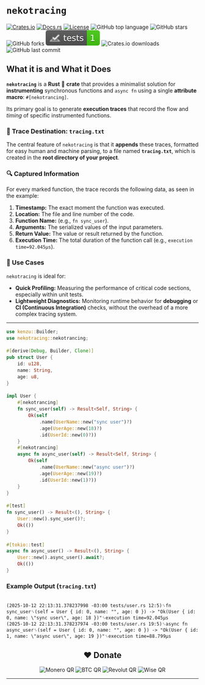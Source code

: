 # `nekotracing`

[![Crates.io](https://img.shields.io/crates/v/nekotracing.svg)](https://crates.io/crates/nekotracing)
[![Docs.rs](https://docs.rs/nekotracing/badge.svg)](https://docs.rs/nekotracing)
[![License](https://img.shields.io/crates/l/nekotracing.svg)](https://github.com/pas2rust/nekotracing/blob/main/LICENSE)
![GitHub top language](https://img.shields.io/github/languages/top/pas2rust/nekotracing?color=orange&logo=rust&style=flat&logoColor=white)
![GitHub stars](https://img.shields.io/github/stars/pas2rust/nekotracing?color=success&style=flat&logo=github)
![GitHub forks](https://img.shields.io/github/forks/pas2rust/nekotracing?color=orange&logo=Furry%20Network&style=flat&logoColor=white)
![Tests](https://raw.githubusercontent.com/pas2rust/badges/main/nekotracing-tests.svg)
![Crates.io downloads](https://img.shields.io/crates/d/nekotracing.svg)
![GitHub last commit](https://img.shields.io/github/last-commit/pas2rust/nekotracing?color=ff69b4&label=update&logo=git&style=flat&logoColor=white)

## What it is and What it Does

**`nekotracing`** is a **Rust** 🦀 **crate** that provides a minimalist solution for **instrumenting** synchronous functions and `async fn` using a single **attribute macro**: `#[nekotrancing]`.

Its primary goal is to generate **execution traces** that record the flow and *timing* of specific instrumented functions.

### 📝 Trace Destination: `tracing.txt`

The central feature of `nekotracing` is that it **appends** these traces, formatted for easy human and machine parsing, to a file named **`tracing.txt`**, which is created in the **root directory of your project**.

### 🔍 Captured Information

For every marked function, the trace records the following data, as seen in the example:

1.  **Timestamp:** The exact moment the function was executed.
2.  **Location:** The file and line number of the code.
3.  **Function Name:** (e.g., `fn sync_user`).
4.  **Arguments:** The serialized values of the input parameters.
5.  **Return Value:** The value or result returned by the function.
6.  **Execution Time:** The total duration of the function call (e.g., `execution time=92.045µs`).

### 🚀 Use Cases

`nekotracing` is ideal for:

* **Quick Profiling:** Measuring the performance of critical code sections, especially within unit tests.
* **Lightweight Diagnostics:** Monitoring runtime behavior for **debugging** or **CI (Continuous Integration)** checks, without the overhead of a more complex tracing system.

---

```rust
use kenzu::Builder;
use nekotracing::nekotrancing;

#[derive(Debug, Builder, Clone)]
pub struct User {
    id: u128,
    name: String,
    age: u8,
}

impl User {
    #[nekotrancing]
    fn sync_user(self) -> Result<Self, String> {
        Ok(self
            .name(UserName::new("sync user")?)
            .age(UserAge::new(18)?)
            .id(UserId::new(0)?))
    }
    #[nekotrancing]
    async fn async_user(self) -> Result<Self, String> {
        Ok(self
            .name(UserName::new("async user")?)
            .age(UserAge::new(19)?)
            .id(UserId::new(1)?))
    }
}

#[test]
fn sync_user() -> Result<(), String> {
    User::new().sync_user()?;
    Ok(())
}

#[tokio::test]
async fn async_user() -> Result<(), String> {
    User::new().async_user().await?;
    Ok(())
}

```
### Example Output (`tracing.txt`)

```text

(2025-10-12 22:13:31.378237998 -03:00 tests/user.rs 12:5)␞fn sync_user␞(self = User { id: 0, name: "", age: 0 }) -> "Ok(User { id: 0, name: \"sync user\", age: 18 })"␞execution time=92.045µs
(2025-10-12 22:13:31.378237974 -03:00 tests/user.rs 19:5)␞async fn async_user␞(self = User { id: 0, name: "", age: 0 }) -> "Ok(User { id: 1, name: \"async user\", age: 19 })"␞execution time=88.799µs

```

<h2 align="center">
  <strong>❤️ Donate</strong>
</h2>

<p align="center">
  <a href="https://github.com/pas2rust/pas2rust/blob/main/pas-monero-donate.png" style="text-decoration:none; color:inherit;">
    <img src="https://img.shields.io/badge/Monero%20QR-FF6600?style=flat&logo=monero&logoColor=white" alt="Monero QR"/>
  </a>
  <a href="https://github.com/pas2rust/pas2rust/blob/main/pas-bitcoin-donate.png" style="text-decoration:none; color:inherit;">
    <img src="https://img.shields.io/badge/BTC%20QR-EAB300?style=flat&logo=bitcoin&logoColor=white" alt="BTC QR"/>
  </a>
  <a href="https://revolut.me/pas2rust" style="text-decoration:none; color:inherit;">
    <img src="https://img.shields.io/badge/Revolut%20QR-Blue?style=flat&logo=revolut&logoColor=white" alt="Revolut QR"/>
  </a>
  <a href="https://wise.com/pay/me/pedroaugustos99" style="text-decoration:none; color:inherit;">
    <img src="https://img.shields.io/badge/Wise%20QR-1CA0F2?style=flat&logo=wise&logoColor=white" alt="Wise QR"/>
  </a>
</p>


---